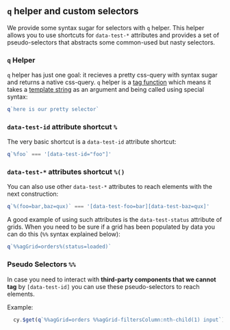## `q` helper and custom selectors
We provide some syntax sugar for selectors with `q` helper.
This helper allows you to use shortcuts for `data-test-*` attributes
and provides a set of pseudo-selectors that abstracts some common-used but nasty selectors.

### `q` Helper
`q` helper has just one goal:
it recieves a pretty css-query with syntax sugar and returns a native css-query.
`q` helper is a [tag function](https://developer.mozilla.org/en-US/docs/Web/JavaScript/Reference/Template_literals#tagged_templates)
which means it takes a [template string](https://developer.mozilla.org/en-US/docs/Web/JavaScript/Reference/Template_literals)
as an argument and being called using special syntax:
```ts
q`here is our pretty selector`
```

### `data-test-id` attribute shortcut `%`
The very basic shortcut is a `data-test-id` attribute shortcut:
```ts
q`%foo` === '[data-test-id="foo"]'
```

### `data-test-*` attributes shortcut `%()`

You can also use other `data-test-*` attributes to reach elements with the next construction:
```ts
q`%(foo=bar,baz=qux)` === '[data-test-foo=bar][data-test-baz=qux]'
```
A good example of using such attributes is the `data-test-status` attribute of grids.
When you need to be sure if a grid has been populated by data you can do this (`%%` syntax explained below):
```ts
q`%%agGrid=orders%(status=loaded)`
```

### Pseudo Selectors `%%`
In case you need to interact with **third-party components that we cannot tag** by `[data-test-id]` you can use these pseudo-selectors to reach elements.

Example:
```ts
  cy.$get(q`%%agGrid=orders %%agGrid-filtersColumn:nth-child(1) input`).type(123)
```

